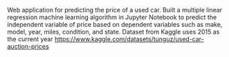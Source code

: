 Web application for predicting the price of a used car. Built a multiple linear regression machine learning algorithm in Jupyter Notebook to predict the independent variable of price based on dependent variables such as make, model, year, miles, condition, and state. Dataset from Kaggle uses 2015 as the current year https://www.kaggle.com/datasets/tunguz/used-car-auction-prices
